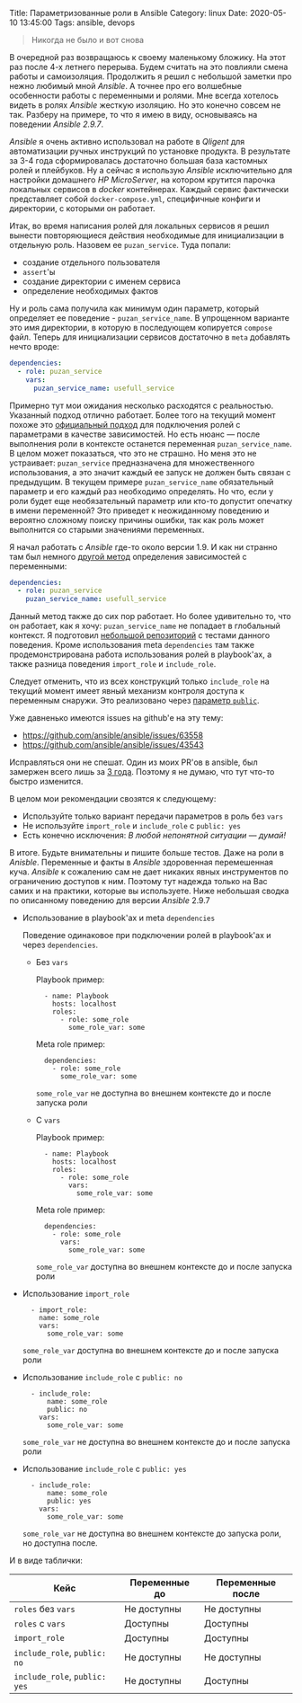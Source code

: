 Title: Параметризованные роли в Ansible
Category: linux
Date: 2020-05-10 13:45:00
Tags: ansible, devops

> Никогда не было и вот снова

В очередной раз возвращаюсь к своему маленькому бложику. На этот раз после 4-х летнего перерыва. Будем считать на это повлияли смена работы и самоизоляция. Продолжить я решил с небольшой заметки про нежно любимый мной *Ansible*. А точнее про его волшебные особенности работы с переменными и ролями. Мне всегда хотелось видеть в ролях *Ansible* жесткую изоляцию. Но это конечно совсем не так. Разберу на примере, то что я имею в виду, основываясь на поведении *Ansible 2.9.7*.

*Ansible* я очень активно использовал на работе в *Qligent* для автоматизации ручных инструкций по установке продукта. В результате за 3-4 года сформировалась достаточно большая база кастомных ролей и плейбуков. Ну а сейчас я использую *Ansible* исключительно для настройки домашнего *HP MicroServer*, на котором крутится парочка локальных сервисов в *docker* контейнерах. Каждый сервис фактически представляет собой `docker-compose.yml`, специфичные конфиги и директории, с которыми он работает.

Итак, во время написания ролей для локальных сервисов я решил вынести повторяющиеся действия необходимые для инициализации в отдельную роль. Назовем ее `puzan_service`. Туда попали:

* создание отдельного пользователя
* `assert`'ы
* создание директории с именем сервиса
* определение необходимых фактов

Ну и роль сама получила как минимум один параметр, который определяет ее поведение - `puzan_service_name`. В упрощенном варианте это имя директории, в которую в последующем копируется `compose` файл. Теперь для инициализации сервисов достаточно в `meta` добавлять нечто вроде:

```yaml
dependencies:
  - role: puzan_service
    vars:
      puzan_service_name: usefull_service
```

Примерно тут мои ожидания несколько расходятся с реальностью. Указанный подход отлично работает. Более того на текущий момент похоже это [официальный подход](https://docs.ansible.com/ansible/latest/user_guide/playbooks_reuse_roles.html#role-dependencies) для подключения ролей с параметрами в качестве зависимостей. Но есть нюанс — после выполнения роли в контексте останется переменная `puzan_service_name`. В целом может показаться, что это не страшно. Но меня это не устраивает: `puzan_service` предназначена для множественного использования, а это значит каждый ее запуск не должен быть связан с предыдущим. В текущем примере `puzan_service_name` обязательный параметр и его каждый раз необходимо определять. Но что, если у роли будет еще необязательный параметр или кто-то допустит опечатку в имени переменной? Это приведет к неожиданному поведению и вероятно сложному поиску причины ошибки, так как роль может выполнится со старыми значениями переменных.

Я начал работать с *Ansible* где-то около версии 1.9. И как ни странно там был немного [другой метод](https://docs.ansible.com/ansible/2.3/playbooks_roles.html#role-dependencies) определения зависимостей с переменными:

```yaml
dependencies:
  - role: puzan_service
    puzan_service_name: usefull_service
```

Данный метод также до сих пор работает. Но более удивительно то, что он работает, как я хочу: `puzan_service_name` не попадает в глобальный контекст. Я подготовил [небольшой репозиторий](https://github.com/puzan/ansible_role_vars_tests) с тестами данного поведения. Кроме использования meta `dependencies` там также продемонстрирована работа использования ролей в playbook'ах, а также разница поведения `import_role` и `include_role`.

Следует отменить, что из всех конструкций только `include_role` на текущий момент имеет явный механизм контроля доступа к переменным снаружи. Это реализовано через [параметр `public`](https://docs.ansible.com/ansible/latest/modules/include_role_module.html).

Уже давненько имеются issues на github'е на эту тему:

* <https://github.com/ansible/ansible/issues/63558>
* <https://github.com/ansible/ansible/issues/43543>

Исправляться они не спешат. Один из моих PR'ов в ansible, был замержен всего лишь за [3 года](https://github.com/ansible/ansible/pull/19073). Поэтому я не думаю, что тут что-то быстро изменится.

В целом мои рекомендации свозятся к следующему:

* Используйте только вариант передачи параметров в роль без `vars`
* Не используйте `import_role` и `include_role` с `public: yes`
* Есть конечно исключения: *В любой непонятной ситуации — думай!*

В итоге. Будьте внимательны и пишите больше тестов. Даже на роли в *Anisble*. Переменные и факты в *Ansible* здоровенная перемешенная куча. *Ansible* к сожалению сам не дает никаких явных инструментов по ограничению доступов к ним. Поэтому тут надежда только на Вас самих и на практики, которые вы используете. Ниже небольшая сводка по описанному поведению для версии *Ansible* 2.9.7

* Использование в playbook'ах и meta `dependencies`

    Поведение одинаковое при подключении ролей в playbook'ах и через `dependencies`.

    * Без `vars`

        Playbook пример:

            - name: Playbook
              hosts: localhost
              roles:
                - role: some_role
                  some_role_var: some

        Meta role пример:

            dependencies:
              - role: some_role
                some_role_var: some

        `some_role_var` не доступна во внешнем контексте до и после запуска роли

    * C `vars`

        Playbook пример:

            - name: Playbook
              hosts: localhost
              roles:
                - role: some_role
                  vars:
                    some_role_var: some

        Meta role пример:

            dependencies:
              - role: some_role
                vars:
                  some_role_var: some

        `some_role_var` доступна во внешнем контексте до и после запуска роли

* Использование `import_role`

        - import_role:
          name: some_role
          vars:
            some_role_var: some

    `some_role_var` доступна во внешнем контексте до и после запуска роли

* Использование `include_role` с `public: no`

        - include_role:
            name: some_role
            public: no
          vars:
            some_role_var: some

    `some_role_var` не доступна во внешнем контексте до и после запуска роли

* Использование `include_role` с `public: yes`

        - include_role:
            name: some_role
            public: yes
          vars:
            some_role_var: some

    `some_role_var` не доступна во внешнем контексте до запуска роли, но доступна после.

И в виде таблички:

| Кейс                          | Переменные до | Переменные после |
|-------------------------------|---------------|------------------|
| `roles` без `vars`            | Не доступны   | Не доступны      |
| `roles` с `vars`              | Доступны      | Доступны         |
| `import_role`                 | Доступны      | Доступны         |
| `include_role`, `public: no`  | Не доступны   | Не доступны      |
| `include_role`, `public: yes` | Не доступны   | Доступны         |
